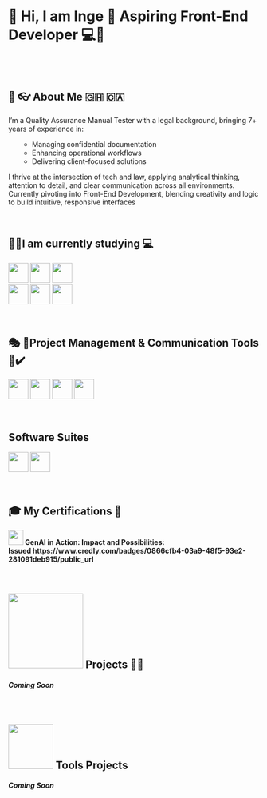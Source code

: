
<h1> 👋 Hi, I am Inge 💜 <strong> Aspiring Front-End Developer 💻🤖</strong> </h1>
<br>

<br> 

<h2> 👧 👓 About Me 🇬🇭 🇨🇦 </h2>

<p> I’m a Quality Assurance Manual Tester with a legal background, bringing 7+ years of experience in:
<ol> 

 <ul> 
<li> Managing confidential documentation</li> 
<li>  Enhancing operational workflows</li>
<li> Delivering client-focused solutions</li> 

</ul>
</ol>


I thrive at the intersection of tech and law, applying analytical thinking, attention to detail, and clear communication across all environments. Currently pivoting into Front-End Development, blending creativity and logic to build intuitive, responsive interfaces</p>
<br>
<p></p>
<h2> 🧑‍🎓I am currently studying 💻 </h2>
 <p>
  <img src="https://cdn-icons-png.flaticon.com/128/888/888859.png" width="40"/>
  <img src="https://cdn-icons-png.flaticon.com/128/5968/5968242.png" width="40"/>
  <img src="https://cdn.jsdelivr.net/gh/devicons/devicon/icons/javascript/javascript-original.svg" width="40"/> <br>
   <img src="https://cdn-icons-png.flaticon.com/128/4494/4494748.png" width="40"/>
    <img src="https://cdn-icons-png.flaticon.com/128/2111/2111432.png" width="40"/>
      <img src="https://cdn-icons-png.flaticon.com/128/8055/8055576.png" width="40"/>
  
</p>
<br> 
<p></p>
<h2> 🎭 🚧Project Management & Communication Tools 🏢✔️ </h2>

<p>  <img src="https://cdn-icons-png.flaticon.com/128/5968/5968875.png" width="40"/> 
    <img src="https://cdn-icons-png.flaticon.com/128/6124/6124991.png" width="40"/>
    <img src="https://cdn-icons-png.flaticon.com/128/3800/3800024.png" width="40"/>
    <img src="https://cdn-icons-png.flaticon.com/128/5968/5968756.png" width="40"/> </p>

<br> 
<p> <h2> Software Suites </h2></p>

<p>
  <img src="https://cdn-icons-png.flaticon.com/128/732/732221.png" width="40"/> 
    <img src="https://cdn-icons-png.flaticon.com/128/300/300221.png" width="40"/>
</p>


<br>
<h2> 🎓 My Certifications 📄 </h2>
<p>  <img src="https://cdn-icons-png.flaticon.com/128/8055/8055576.png" width="30"/><b> GenAI in Action: Impact and Possibilities:<br>
Issued https://www.credly.com/badges/0866cfb4-03a9-48f5-93e2-281091deb915/public_url</b> 
<p> </p>
  <br> 
<h2> <img src="https://media.istockphoto.com/id/1321528239/vector/html5-css3-js-icon-set-web-development.jpg?s=612x612&w=0&k=20&c=hbYVESXmb8UCuyP-izYgNg7Z_otdSfmLUY7Vj5KLCJg=" width="150"/> Projects 👷‍♀️ </h2>
<h5> Coming Soon </h5>

<br> 
  <p>
  <h2>  <img src="https://cdn-icons-png.flaticon.com/128/8055/8055576.png" width="90"/> Tools Projects </h2>
<h5> Coming Soon </h5>
  </p>

<br> 


<br>

